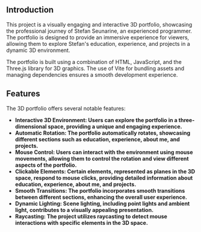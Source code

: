 ## Introduction
This project is a visually engaging and interactive 3D portfolio, showcasing the professional journey of Stefan Seunarine, an experienced programmer. The portfolio is designed to provide an immersive experience for viewers, allowing them to explore Stefan's education, experience, and projects in a dynamic 3D environment.

The portfolio is built using a combination of HTML, JavaScript, and the Three.js library for 3D graphics. The use of Vite for bundling assets and managing dependencies ensures a smooth development experience.

## Features
The 3D portfolio offers several notable features:

- **Interactive 3D Environment: Users can explore the portfolio in a three-dimensional space, providing a unique and engaging experience.**
- **Automatic Rotation: The portfolio automatically rotates, showcasing different sections such as education, experience, about me, and projects.**
- **Mouse Control: Users can interact with the environment using mouse movements, allowing them to control the rotation and view different aspects of the portfolio.**
- **Clickable Elements: Certain elements, represented as planes in the 3D space, respond to mouse clicks, providing detailed information about education, experience, about me, and projects.**
- **Smooth Transitions: The portfolio incorporates smooth transitions between different sections, enhancing the overall user experience.**
- **Dynamic Lighting: Scene lighting, including point lights and ambient light, contributes to a visually appealing presentation.**
- **Raycasting: The project utilizes raycasting to detect mouse interactions with specific elements in the 3D space.**
